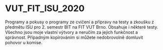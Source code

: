 # VUT_FIT_ISU_2020

Programy a pokusy o programy ze cvičení a přípravy na testy a zkoušku z předmětu ISU pro 2. semestr BIT na FIT VUT Brno. Obsahuje i některé testy.
Všechno jsou moje vlastní výtvory a neručím za jejich funkčnost a správnost.
Případným kopírováním si můžete nedobrovolně domluvit pohovor u komise.

